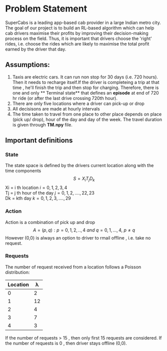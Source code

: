 # Problem Statement
SuperCabs is a leading app-based cab provider in a large Indian metro city. The goal of our project is to build an RL-based algorithm which can help cab drivers maximise their profits by improving their decision-making process on the field. Thus, it is important that drivers choose the 'right' rides, i.e. choose the rides which are likely to maximise the total profit earned by the driver that day. 

## Assumptions:
 1. Taxis are electric cars. It can run non stop for 30 days (i.e. 720 hours). Then it needs to recharge itself.If the driver is completeing a trip at that time , he'll finish the trip and then stop for charging. Therefore, there is one and only ** Terminal state** that defines an **episode** at end of 720 hr ride (or after the last drive crossing 720th hour).
 2. There are only five locations where a driver can pick-up or drop 
 3. All decisisons are made at hourly intervals
 4. The time taken to travel from one place to other place depends on place (pick up/ drop), hour of the day and day of the week. The travel duration is given through **TM.npy** file.

 ## Important definitions
 ### State
 The state space is defined by the drivers current location along with the time components
 $$ S = X_{i} T_{j} D_{k} $$ 
 Xi = i th location $i= 0, 1 ,2 ,3, 4$ <br>
 Tj = j th hour of the day $j= 0, 1, 2, ...., 22, 23$ <br>
 Dk = kth day $k= 0, 1, 2, 3, ...., 29$<br>

 ### Action
 Action is a combination of pick up and drop
 $$ A = { (p,q): p= 0,1,2,..,4 \ and \ q=0,1,...,4 , \ p \neq q } $$
 However (0,0) is always an option to driver to rmail offline , i.e. take no request. <br>

 ### Requests
 The number of request received from a location follows a Poisson distribution: <br>


 |Location|λ|
 |---|---|
 |0|2|
 |1|12|
 |2|4|
 |3|7|
 |4|3|

 If the number of requests > 15 , then only first 15 requests are considered.
 If the number of requests is 0 , then driver stays offline (0,0).
 

    


